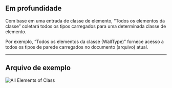 ## Em profundidade
Com base em uma entrada de classe de elemento, “Todos os elementos da classe” coletará todos os tipos carregados para uma determinada classe de elemento.

Por exemplo, “Todos os elementos da classe (WallType)” fornece acesso a todos os tipos de parede carregados no documento (arquivo) atual.
___
## Arquivo de exemplo

![All Elements of Class](./DSRevitNodesUI.ElementsOfType_img.jpg)
